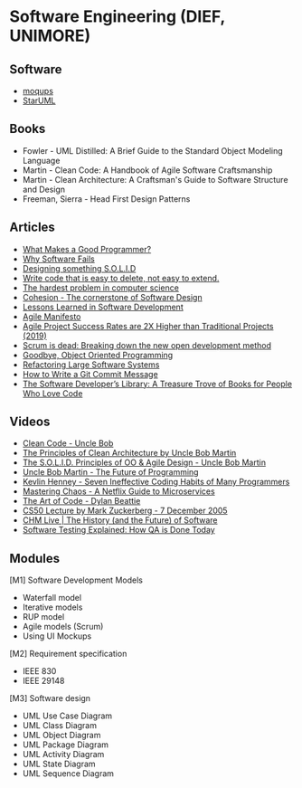 # Software Engineering (DIEF, UNIMORE) 

## Software
* [moqups](https://moqups.com/)
* [StarUML](http://staruml.io/)

## Books
* Fowler - UML Distilled: A Brief Guide to the Standard Object Modeling Language
* Martin - Clean Code: A Handbook of Agile Software Craftsmanship
* Martin - Clean Architecture: A Craftsman's Guide to Software Structure and Design
* Freeman, Sierra - Head First Design Patterns

## Articles
* [What Makes a Good Programmer?](https://henrikwarne.com/2014/06/30/what-makes-a-good-programmer/)
* [Why Software Fails](https://spectrum.ieee.org/computing/software/why-software-fails)
* [Designing something S.O.L.I.D](https://www.novoda.com/blog/designing-something-solid/) 
* [Write code that is easy to delete, not easy to extend.](http://programmingisterrible.com/post/139222674273/write-code-that-is-easy-to-delete-not-easy-to) 
* [The hardest problem in computer science](https://eev.ee/blog/2016/07/26/the-hardest-problem-in-computer-science/)
* [Cohesion - The cornerstone of Software Design](https://codurance.com/software-creation/2016/03/03/cohesion-cornerstone-software-design) 
* [Lessons Learned in Software Development](https://henrikwarne.com/2015/04/16/lessons-learned-in-software-development/) 
* [Agile Manifesto](http://agilemanifesto.org/)
* [Agile Project Success Rates are 2X Higher than Traditional Projects (2019)](https://vitalitychicago.com/blog/agile-projects-are-more-successful-traditional-projects/)
* [Scrum is dead: Breaking down the new open development method](https://opensource.com/business/15/11/open-development-method)
* [Goodbye, Object Oriented Programming](https://medium.com/@cscalfani/goodbye-object-oriented-programming-a59cda4c0e53#.a1f5rbp2r) 
* [Refactoring Large Software Systems](http://www.methodsandtools.com/archive/archive.php?id=98) 
* [How to Write a Git Commit Message](https://chris.beams.io/posts/git-commit/#why-not-how) 
* [The Software Developer’s Library: A Treasure Trove of Books for People Who Love Code](https://medium.com/javascript-scene/the-software-developer-s-library-a-treasure-trove-of-books-for-people-who-love-code-f9bc92c7883b#.8b83u6fks) 

## Videos
* [Clean Code - Uncle Bob](https://www.youtube.com/watch?v=7EmboKQH8lM&list=PLmmYSbUCWJ4x1GO839azG_BBw8rkh-zOj)
* [The Principles of Clean Architecture by Uncle Bob Martin](https://www.youtube.com/watch?v=o_TH-Y78tt4)
* [The S.O.L.I.D. Principles of OO & Agile Design - Uncle Bob Martin](https://www.youtube.com/watch?v=t86v3N4OshQ)
* [Uncle Bob Martin - The Future of Programming](https://www.youtube.com/watch?v=ecIWPzGEbFc)
* [Kevlin Henney - Seven Ineffective Coding Habits of Many Programmers](https://www.youtube.com/watch?v=ZsHMHukIlJY)
* [Mastering Chaos - A Netflix Guide to Microservices](https://www.youtube.com/watch?v=CZ3wIuvmHeM)
* [The Art of Code - Dylan Beattie](https://www.youtube.com/watch?v=6avJHaC3C2U)
* [CS50 Lecture by Mark Zuckerberg - 7 December 2005](https://www.youtube.com/watch?v=xFFs9UgOAlE)
* [CHM Live | The History (and the Future) of Software](https://www.youtube.com/watch?v=OdI7Ukf-Bf4)
* [Software Testing Explained: How QA is Done Today](https://www.youtube.com/watch?v=oLc9gVM8FBM)

## Modules

[M1] Software Development Models
* Waterfall model
* Iterative models
* RUP model
* Agile models (Scrum)
* Using UI Mockups

[M2] Requirement specification
* IEEE 830
* IEEE 29148

[M3] Software design
* UML Use Case Diagram
* UML Class Diagram
* UML Object Diagram
* UML Package Diagram
* UML Activity Diagram
* UML State Diagram
* UML Sequence Diagram


